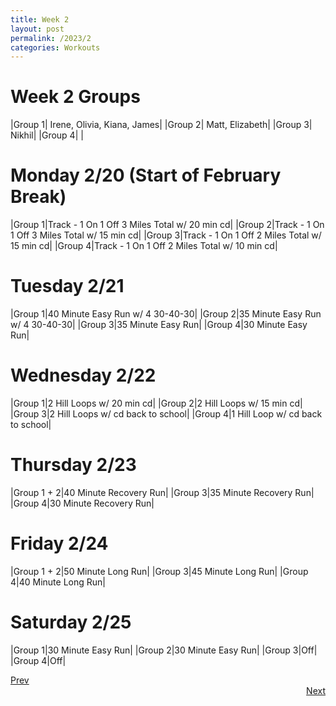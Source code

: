 ```yaml
---
title: Week 2
layout: post
permalink: /2023/2
categories: Workouts
---
```



# Week 2 Groups

|Group 1| Irene, Olivia, Kiana, James|
|Group 2| Matt, Elizabeth|
|Group 3| Nikhil|
|Group 4| |

# Monday 2/20 (Start of February Break)

|Group 1|Track - 1 On 1 Off 3 Miles Total w/ 20 min cd|
|Group 2|Track - 1 On 1 Off 3 Miles Total w/ 15 min cd|
|Group 3|Track - 1 On 1 Off 2 Miles Total w/ 15 min cd|
|Group 4|Track - 1 On 1 Off 2 Miles Total w/ 10 min cd|

# Tuesday 2/21

|Group 1|40 Minute Easy Run w/ 4 30-40-30|
|Group 2|35 Minute Easy Run w/ 4 30-40-30|
|Group 3|35 Minute Easy Run|
|Group 4|30 Minute Easy Run|

# Wednesday 2/22

|Group 1|2 Hill Loops w/ 20 min cd|
|Group 2|2 Hill Loops w/ 15 min cd|
|Group 3|2 Hill Loops w/ cd back to school|
|Group 4|1 Hill Loop w/ cd back to school|

# Thursday 2/23

|Group 1 + 2|40 Minute Recovery Run|
|Group 3|35 Minute Recovery Run|
|Group 4|30 Minute Recovery Run|

# Friday 2/24

|Group 1 + 2|50 Minute Long Run|
|Group 3|45 Minute Long Run|
|Group 4|40 Minute Long Run|

# Saturday 2/25

|Group 1|30 Minute Easy Run|
|Group 2|30 Minute Easy Run|
|Group 3|Off|
|Group 4|Off|


<div style="text-align: left"> <a href="{{site.baseurl}}/2023/1">Prev</a></div> 
<div style="text-align: right"> <a href="{{site.baseurl}}/2023/3">Next</a></div>